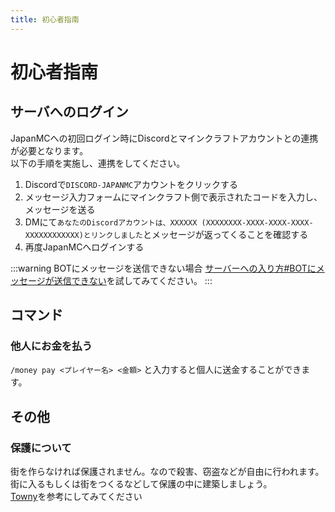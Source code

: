 ```yaml
---
title: 初心者指南
---
```


# 初心者指南
## サーバへのログイン
JapanMCへの初回ログイン時にDiscordとマインクラフトアカウントとの連携が必要となります。  
以下の手順を実施し、連携をしてください。  
1. Discordで`DISCORD-JAPANMC`アカウントをクリックする
2. メッセージ入力フォームにマインクラフト側で表示されたコードを入力し、メッセージを送る
3. DMにて`あなたのDiscordアカウントは、XXXXXX (XXXXXXXX-XXXX-XXXX-XXXX-XXXXXXXXXXXX)とリンクしました`とメッセージが返ってくることを確認する
4. 再度JapanMCへログインする

:::warning BOTにメッセージを送信できない場合
[サーバーへの入り方#BOTにメッセージが送信できない](/how-to/join.html#bot%E3%81%AB%E3%83%A1%E3%83%83%E3%82%BB%E3%83%BC%E3%82%B8%E3%81%8C%E9%80%81%E4%BF%A1%E3%81%A7%E3%81%8D%E3%81%AA%E3%81%84)を試してみてください。
:::

## コマンド
### 他人にお金を払う
`/money pay <プレイヤー名> <金額>` と入力すると個人に送金することができます。

## その他
### 保護について
街を作らなければ保護されません。なので殺害、窃盗などが自由に行われます。  
街に入るもしくは街をつくるなどして保護の中に建築しましょう。  
[Towny](/guides/towny)を参考にしてみてください
